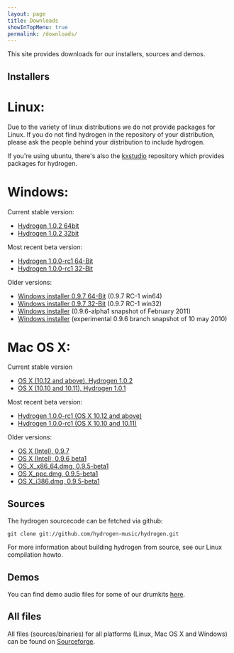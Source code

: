 ```yaml
---
layout: page
title: Downloads
showInTopMenu: true
permalink: /downloads/
---
```


This site provides downloads for our installers, sources and demos.

## Installers

# Linux:

Due to the variety of linux distributions we do not provide packages for Linux. If you do not find hydrogen in the repository of your distribution, please ask the people behind your distribution to include hydrogen.

If you're using ubuntu, there's also the [kxstudio](http://kxstudio.linuxaudio.org/Repositories) repository which provides packages for hydrogen.

# Windows:

Current stable version: 
* [Hydrogen 1.0.2 64bit](https://sourceforge.net/projects/hydrogen/files/Hydrogen/1.0.0%20Binaries/Hydrogen-1.0.2-win64.exe/download)
* [Hydrogen 1.0.2 32bit](https://sourceforge.net/projects/hydrogen/files/Hydrogen/1.0.0%20Binaries/Hydrogen-1.0.2-win32.exe/download)

Most recent beta version:

* [Hydrogen 1.0.0-rc1 64-Bit](https://github.com/hydrogen-music/hydrogen/releases/download/1.0.0-rc1/Hydrogen-1.0.0-rc1-win64.exe)
* [Hydrogen 1.0.0-rc1 32-Bit](https://github.com/hydrogen-music/hydrogen/releases/download/1.0.0-rc1/Hydrogen-1.0.0-rc1-win32.exe)

Older versions:

* [Windows installer 0.9.7 64-Bit](https://sourceforge.net/projects/hydrogen/files/Hydrogen/0.9.7%20Binaries/Hydrogen-0.9.7-rc1-win64.exe/download) (0.9.7 RC-1 win64)
* [Windows installer 0.9.7 32-Bit](https://sourceforge.net/projects/hydrogen/files/Hydrogen/0.9.7%20Binaries/Hydrogen-0.9.7-rc1-win32.exe/download) (0.9.7 RC-1 win32)
* [Windows installer](http://sourceforge.net/projects/hydrogen/files/Hydrogen/0.9.6%20Binaries/hydrogen_0.9.6-alpha1.exe/download) (0.9.6-alpha1 snapshot of February 2011)
* [Windows installer](http://sourceforge.net/projects/hydrogen/files/Hydrogen/0.9.6%20Binaries/hydrogen_0.9.6-snapshot1.exe/download) (experimental 0.9.6 branch snapshot of 10 may 2010)

 
# Mac OS X:

Current stable version
* [OS X (10.12 and above), Hydrogen 1.0.2](https://sourceforge.net/projects/hydrogen/files/Hydrogen/1.0.0%20Binaries/Hydrogen-1.0.2.dmg/download)
* [OS X (10.10 and 10.11), Hydrogen 1.0.1](https://sourceforge.net/projects/hydrogen/files/Hydrogen/1.0.0%20Binaries/Hydrogen-legacy-1.0.1.dmg/download)

Most recent beta version:
* [Hydrogen 1.0.0-rc1 (OS X 10.12 and above)](https://github.com/hydrogen-music/hydrogen/releases/download/1.0.0-rc1/Hydrogen.dmg)
* [Hydrogen 1.0.0-rc1 (OS X 10.10 and 10.11)](https://github.com/hydrogen-music/hydrogen/releases/download/1.0.0-rc1/Hydrogen-legacy.dmg)

Older versions:

* [OS X (Intel), 0.9.7](https://sourceforge.net/projects/hydrogen/files/Hydrogen/0.9.7%20Binaries/Hydrogen-0.9.7.dmg/download)
* [OS X (Intel), 0.9.6 beta1](http://sourceforge.net/projects/hydrogen/files/Hydrogen/0.9.6%20Binaries/hydrogen-0.9.6-beta1.dmg/download) 
* [OS_X_x86_64.dmg, 0.9.5-beta1](http://sourceforge.net/projects/hydrogen/files/Hydrogen/0.9.5%20Binaries/hydrogen_0.9.5-beta1_x86_64.dmg/download)
* [OS X_ppc.dmg, 0.9.5-beta1](http://sourceforge.net/projects/hydrogen/files/Hydrogen/0.9.5%20Binaries/Hydrogen_0.9.5-beta1_ppc.dmg/download)
* [OS X_i386.dmg, 0.9.5-beta1](http://sourceforge.net/projects/hydrogen/files/Hydrogen/0.9.5%20Binaries/hydrogen_0.9.5-beta1_i386.dmg/download)


 
## Sources

The hydrogen sourcecode can be fetched via github:

	git clone git://github.com/hydrogen-music/hydrogen.git

For more information about building hydrogen from source, see our Linux compilation howto.

## Demos

You can find demo audio files for some of our drumkits [here](https://sourceforge.net/projects/hydrogen/files/Hydrogen/demos/).

## All files

All files (sources/binaries) for all platforms (Linux, Mac OS X and Windows) can be found on [Sourceforge](http://sourceforge.net/projects/hydrogen/files/).

 
